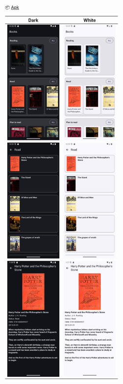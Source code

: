 📦 [Apk](https://github.com/LittleTrickster/Users-Books-Assignment/releases)

| Dark | White |
|---|---|
| <img src="/preview/b1.jpg" width="170"> | <img src="/preview/w1.jpg" width="170"> |
| <img src="/preview/b2.jpg" width="170"> | <img src="/preview/w2.jpg" width="170"> |
| <img src="/preview/b3.jpg" width="170"> | <img src="/preview/w3.jpg" width="170"> |
